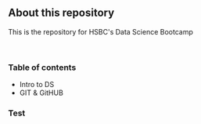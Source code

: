 

## About this repository 
This is the repository for HSBC's Data Science Bootcamp

<br>

### Table of contents
- Intro to DS
- GIT & GitHUB

### Test
